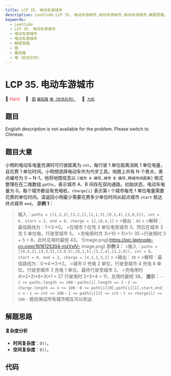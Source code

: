 ```yaml
---
title: LCP 35. 电动车游城市
description: LeetCode,LCP 35. 电动车游城市,电动车游城市,电动车游城市,解题思路,图,最短路,堆（优先队列）
keywords:
  - LeetCode
  - LCP 35. 电动车游城市
  - 电动车游城市
  - 电动车游城市
  - 解题思路
  - 图
  - 最短路
  - 堆（优先队列）
---
```


# LCP 35. 电动车游城市

🔴 <font color=#ff334b>Hard</font>&emsp; 🔖&ensp; [`图`](/tag/graph.md) [`最短路`](/tag/shortest-path.md) [`堆（优先队列）`](/tag/heap-priority-queue.md)&emsp; 🔗&ensp;[`力扣`](https://leetcode.cn/problems/DFPeFJ)

## 题目

English description is not available for the problem. Please switch to
Chinese.


## 题目大意

小明的电动车电量充满时可行驶距离为 `cnt`，每行驶 1 单位距离消耗 1 单位电量，且花费 1 单位时间。小明想选择电动车作为代步工具。地图上共有 N
个景点，景点编号为 0 ~ N-1。他将地图信息以 `[城市 A 编号,城市 B 编号,两城市间距离]` 格式整理在在二维数组 `paths`，表示城市
A、B 间存在双向通路。初始状态，电动车电量为 0。每个城市都设有充电桩，`charge[i]` 表示第 i 个城市每充 1
单位电量需要花费的单位时间。请返回小明最少需要花费多少单位时间从起点城市 `start` 抵达终点城市 `end`。 **示例 1：**
>输入：`paths = [[1,3,3],[3,2,1],[2,1,3],[0,1,4],[3,0,5]], cnt = 6, start = 1,
end = 0, charge = [2,10,4,1]` > >输出：`43` > >解释：最佳路线为：1->3->0。 >在城市 1 仅充 3
单位电至城市 3，然后在城市 3 充 5 单位电，行驶至城市 5。 >充电用时共 3\\*10 + 5\\*1= 35 >行驶用时 3 + 5 =
8，此时总用时最短 43。 ![image.png](https://pic.leetcode-cn.com/1616125304-mzVxIV-
image.png) **示例 2：** >输入：`paths =
[[0,4,2],[4,3,5],[3,0,5],[0,1,5],[3,2,4],[1,2,8]], cnt = 8, start = 0, end =
2, charge = [4,1,1,3,2]` > >输出：`38` > >解释：最佳路线为：0->4->3->2。 >城市 0 充电 2
单位，行驶至城市 4 充电 8 单位，行驶至城市 3 充电 1 单位，最终行驶至城市 2。 >充电用时 4\\*2+2\\*8+3\\*1 = 27
>行驶用时 2+5+4 = 11，总用时最短 38。 **提示：** \- `1 <= paths.length <= 200` \-
`paths[i].length == 3` \- `2 <= charge.length == n <= 100` \- `0 <=
path[i][0],path[i][1],start,end < n` \- `1 <= cnt <= 100` \- `1 <= path[i][2]
<= cnt` \- `1 <= charge[i] <= 100` \- 题目保证所有城市相互可以到达


## 解题思路

#### 复杂度分析

- **时间复杂度**：`O()`，
- **空间复杂度**：`O()`，

## 代码

```javascript

```